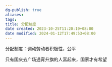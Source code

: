 ```yaml
---
dg-publish: true
aliases: 
tags: 
title: 分配制度
date created: 2023-10-25T11:20:19+08:00
date modified: 2024-01-12T17:49:53+08:00
---
```

分配制度：调动劳动者积极性，公平

只有国庆去广场通宵升旗的人富起来，国家才有希望